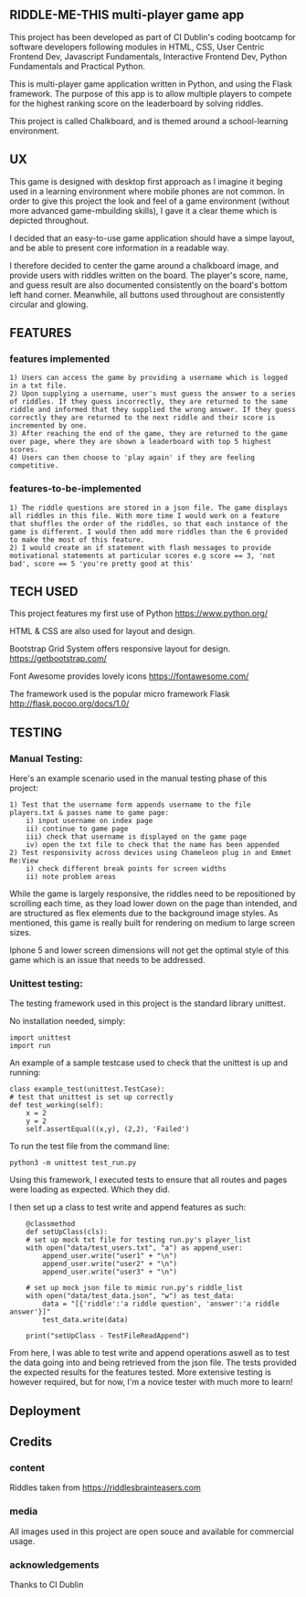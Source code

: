 
## RIDDLE-ME-THIS multi-player game app

This project has been developed as part of CI Dublin's coding bootcamp for software developers following modules in HTML, CSS, User Centric Frontend Dev, Javascript Fundamentals, Interactive Frontend Dev, Python Fundamentals and Practical Python. 

This is multi-player game application written in Python, and using the Flask framework. The purpose of this app is to allow multiple players to compete for the highest ranking score on the leaderboard by solving riddles. 

This project is called Chalkboard, and is themed around a school-learning environment. 

## UX
This game is designed with desktop first approach as I imagine it beging used in a learning environment where mobile phones are not common. In order to give this project the look and feel of a game environment (without more advanced game-mbuilding skills), I gave it a clear theme which is depicted throughout. 

I decided that an easy-to-use game application should have a simpe layout, and be able to present core information in a readable way. 

I therefore decided to center the game around a chalkboard image, and provide users with riddles written on the board. The player's score, name, and guess result are also documented consistently on the board's bottom left hand corner. Meanwhile, all buttons used throughout are consistently circular and glowing.  

## FEATURES

### features implemented

    1) Users can access the game by providing a username which is logged in a txt file. 
    2) Upon supplying a username, user's must guess the answer to a series of riddles. If they guess incorrectly, they are returned to the same riddle and informed that they supplied the wrong answer. If they guess correctly they are returned to the next riddle and their score is incremented by one. 
    3) After reaching the end of the game, they are returned to the game over page, where they are shown a leaderboard with top 5 highest scores. 
    4) Users can then choose to 'play again' if they are feeling competitive.

### features-to-be-implemented

    1) The riddle questions are stored in a json file. The game displays all riddles in this file. With more time I would work on a feature that shuffles the order of the riddles, so that each instance of the game is different. I would then add more riddles than the 6 provided to make the most of this feature.
    2) I would create an if statement with flash messages to provide motivational statements at particular scores e.g score == 3, 'not bad', score == 5 'you're pretty good at this'

## TECH USED
This project features my first use of Python https://www.python.org/

HTML & CSS are also used for layout and design.

Bootstrap Grid System offers responsive layout for design. https://getbootstrap.com/ 

Font Awesome provides lovely icons https://fontawesome.com/

The framework used is the popular micro framework Flask http://flask.pocoo.org/docs/1.0/

## TESTING 

### Manual Testing: 

Here's an example scenario used in the manual testing phase of this project: 

    1) Test that the username form appends username to the file players.txt & passes name to game page:
        i) input username on index page 
        ii) continue to game page
        iii) check that username is displayed on the game page
        iv) open the txt file to check that the name has been appended
    2) Test responsivity across devices using Chameleon plug in and Emmet Re:View
        i) check different break points for screen widths
        ii) note problem areas

While the game is largely responsive, the riddles need to be repositioned by scrolling each time, as they load lower down on the page than intended, and are structured as flex elements due to the background image styles. As mentioned, this game is really built for rendering on medium to large screen sizes. 

Iphone 5 and lower screen dimensions will not get the optimal style of this game which is an issue that needs to be addressed.  

### Unittest testing: 

The testing framework used in this project is the standard library unittest. 

No installation needed, simply: 

    import unittest
    import run

An example of a sample testcase used to check that the unittest is up and running: 

    class example_test(unittest.TestCase):
    # test that unittest is set up correctly
    def test_working(self):
        x = 2
        y = 2
        self.assertEqual((x,y), (2,2), 'Failed')

To run the test file from the command line: 

    python3 -m unittest test_run.py
    
Using this framework, I executed tests to ensure that all routes and pages were loading as expected. Which they did. 

I then set up a class to test write and append features as such: 

        @classmethod
        def setUpClass(cls): 
        # set up mock txt file for testing run.py's player_list
        with open("data/test_users.txt", "a") as append_user:
            append_user.write("user1" + "\n")  
            append_user.write("user2" + "\n")
            append_user.write("user3" + "\n")

        # set up mock json file to mimic run.py's riddle_list
        with open("data/test_data.json", "w") as test_data:
            data = "[{'riddle':'a riddle question', 'answer':'a riddle answer'}]"
            test_data.write(data)
        
        print("setUpClass - TestFileReadAppend")

From here, I was able to test write and append operations aswell as to test the data going into and being retrieved from the json file. The tests provided the expected results for the features tested. More extensive testing is however required, but for now, I'm a novice tester with much more to learn! 

## Deployment 

## Credits 
### content
Riddles taken from https://riddlesbrainteasers.com 

### media 
All images used in this project are open souce and available for commercial usage. 

### acknowledgements 
Thanks to CI Dublin 
